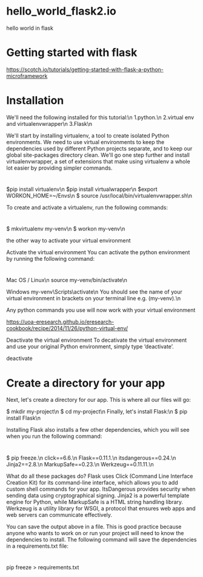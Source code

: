 # hello_world_flask2.io
hello world in flask

# Getting started with flask
https://scotch.io/tutorials/getting-started-with-flask-a-python-microframework

# Installation
We'll need the following installed for this tutorial:\n
1.python.\n
2.virtual env and virtualenvwrapper\n
3.Flask\n

We'll start by installing virtualenv, a tool to create isolated Python environments. We need to use virtual environments to keep the dependencies used by different Python projects separate, and to keep our global site-packages directory clean. We'll go one step further and install virtualenvwrapper, a set of extensions that make using virtualenv a whole lot easier by providing simpler commands.

#

$pip install virtualenv\n
$pip install virtualwrapper\n
$export WORKON_HOME=~/Envs\n
$ source /usr/local/bin/virtualenvwrapper.sh\n

To create and activate a virtualenv, run the following commands:
#

$ mkvirtualenv my-venv\n
$ workon my-venv\n

the other way to activate your virtual environment

Activate the virtual environment
You can activate the python environment by running the following command:
#

Mac OS / Linux\n
source my-venv/bin/activate\n

Windows
my-venv\Scripts\activate\n
You should see the name of your virtual environment in brackets on your terminal line e.g. (my-venv).\n

Any python commands you use will now work with your virtual environment

https://uoa-eresearch.github.io/eresearch-cookbook/recipe/2014/11/26/python-virtual-env/

Deactivate the virtual environment
To decativate the virtual environment and use your original Python environment, simply type ‘deactivate’.

deactivate

# Create a directory for your app
Next, let's create a directory for our app. This is where all our files will go:

$ mkdir my-project\n
$ cd my-project\n
Finally, let's install Flask:\n
$ pip install Flask\n

Installing Flask also installs a few other dependencies, which you will see when you run the following command:
#
$ pip freeze.\n
click==6.6.\n
Flask==0.11.1.\n
itsdangerous==0.24.\n
Jinja2==2.8.\n
MarkupSafe==0.23.\n
Werkzeug==0.11.11.\n

What do all these packages do? Flask uses Click (Command Line Interface Creation Kit) for its command-line interface, which allows you to add custom shell commands for your app. ItsDangerous provides security when sending data using cryptographical signing. Jinja2 is a powerful template engine for Python, while MarkupSafe is a HTML string handling library. Werkzeug is a utility library for WSGI, a protocol that ensures web apps and web servers can communicate effectively.

You can save the output above in a file. This is good practice because anyone who wants to work on or run your project will need to know the dependencies to install. The following command will save the dependencies in a requirements.txt file:
#
pip freeze > requirements.txt

